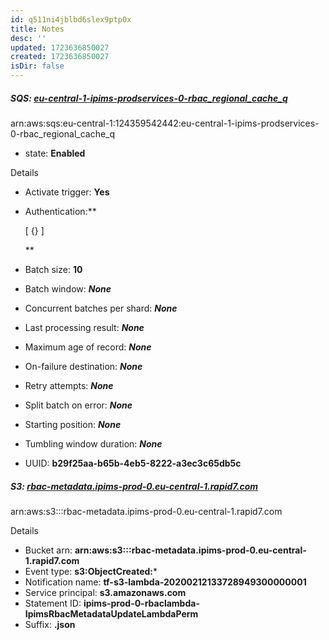 ```yaml
---
id: q511ni4jblbd6slex9ptp0x
title: Notes
desc: ''
updated: 1723636850027
created: 1723636850027
isDir: false
---
```

##### **SQS**: [eu-central-1-ipims-prodservices-0-rbac_regional_cache_q](https://eu-central-1.console.aws.amazon.com/sqs/v2/home?region=eu-central-1#/queues/https%3A%2F%2Fsqs.eu-central-1.amazonaws.com%2F124359542442%2Feu-central-1-ipims-prodservices-0-rbac_regional_cache_q)

arn:aws:sqs:eu-central-1:124359542442:eu-central-1-ipims-prodservices-0-rbac_regional_cache_q

-   state: **Enabled**

Details

-   Activate trigger: **Yes**
-   Authentication:**
    
    [
      {}
    ]
    
    **
-   Batch size: **10**
-   Batch window: **_None_**
-   Concurrent batches per shard: **_None_**
-   Last processing result: **_None_**
-   Maximum age of record: **_None_**
-   On-failure destination: **_None_**
-   Retry attempts: **_None_**
-   Split batch on error: **_None_**
-   Starting position: **_None_**
-   Tumbling window duration: **_None_**
-   UUID: **b29f25aa-b65b-4eb5-8222-a3ec3c65db5c**



##### **S3**: [rbac-metadata.ipims-prod-0.eu-central-1.rapid7.com](https://eu-central-1.console.aws.amazon.com/s3/buckets/rbac-metadata.ipims-prod-0.eu-central-1.rapid7.com?region=eu-central-1)

arn:aws:s3:::rbac-metadata.ipims-prod-0.eu-central-1.rapid7.com

Details

-   Bucket arn: **arn:aws:s3:::rbac-metadata.ipims-prod-0.eu-central-1.rapid7.com**
-   Event type: **s3:ObjectCreated:***
-   Notification name: **tf-s3-lambda-20200212133728949300000001**
-   Service principal: **s3.amazonaws.com**
-   Statement ID: **ipims-prod-0-rbaclambda-IpimsRbacMetadataUpdateLambdaPerm**
-   Suffix: **.json**
